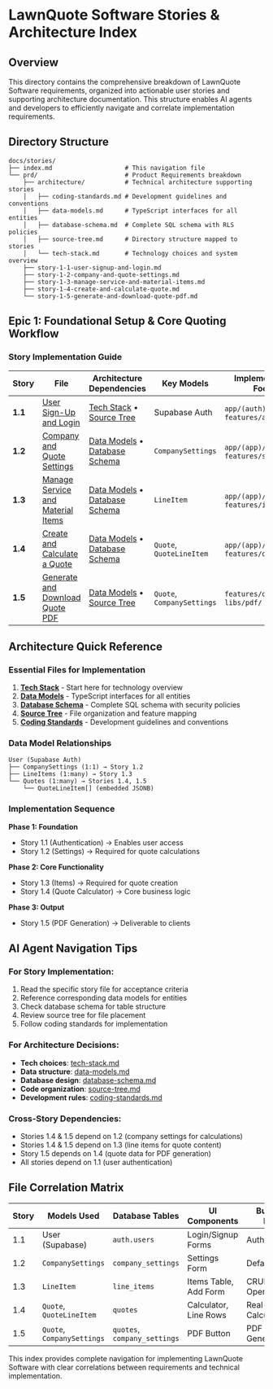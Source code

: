# LawnQuote Software Stories & Architecture Index

## Overview

This directory contains the comprehensive breakdown of LawnQuote Software requirements, organized into actionable user stories and supporting architecture documentation. This structure enables AI agents and developers to efficiently navigate and correlate implementation requirements.

## Directory Structure

```
docs/stories/
├── index.md                    # This navigation file
└── prd/                        # Product Requirements breakdown
    ├── architecture/           # Technical architecture supporting stories
    │   ├── coding-standards.md # Development guidelines and conventions
    │   ├── data-models.md      # TypeScript interfaces for all entities
    │   ├── database-schema.md  # Complete SQL schema with RLS policies
    │   ├── source-tree.md      # Directory structure mapped to stories
    │   └── tech-stack.md       # Technology choices and system overview
    ├── story-1-1-user-signup-and-login.md
    ├── story-1-2-company-and-quote-settings.md
    ├── story-1-3-manage-service-and-material-items.md
    ├── story-1-4-create-and-calculate-quote.md
    └── story-1-5-generate-and-download-quote-pdf.md
```

## Epic 1: Foundational Setup & Core Quoting Workflow

### Story Implementation Guide

| Story | File | Architecture Dependencies | Key Models | Implementation Focus |
|-------|------|--------------------------|------------|---------------------|
| **1.1** | [User Sign-Up and Login](./prd/story-1-1-user-signup-and-login.md) | [Tech Stack](./prd/architecture/tech-stack.md) • [Source Tree](./prd/architecture/source-tree.md) | Supabase Auth | `app/(auth)/`, `features/auth/` |
| **1.2** | [Company and Quote Settings](./prd/story-1-2-company-and-quote-settings.md) | [Data Models](./prd/architecture/data-models.md) • [Database Schema](./prd/architecture/database-schema.md) | `CompanySettings` | `app/(app)/settings/`, `features/settings/` |
| **1.3** | [Manage Service and Material Items](./prd/story-1-3-manage-service-and-material-items.md) | [Data Models](./prd/architecture/data-models.md) • [Database Schema](./prd/architecture/database-schema.md) | `LineItem` | `app/(app)/items/`, `features/items/` |
| **1.4** | [Create and Calculate a Quote](./prd/story-1-4-create-and-calculate-quote.md) | [Data Models](./prd/architecture/data-models.md) • [Database Schema](./prd/architecture/database-schema.md) | `Quote`, `QuoteLineItem` | `app/(app)/quotes/`, `features/quotes/` |
| **1.5** | [Generate and Download Quote PDF](./prd/story-1-5-generate-and-download-quote-pdf.md) | [Data Models](./prd/architecture/data-models.md) • [Source Tree](./prd/architecture/source-tree.md) | `Quote`, `CompanySettings` | `features/quotes/`, `libs/pdf/` |

## Architecture Quick Reference

### Essential Files for Implementation

1. **[Tech Stack](./prd/architecture/tech-stack.md)** - Start here for technology overview
2. **[Data Models](./prd/architecture/data-models.md)** - TypeScript interfaces for all entities
3. **[Database Schema](./prd/architecture/database-schema.md)** - Complete SQL schema with security policies
4. **[Source Tree](./prd/architecture/source-tree.md)** - File organization and feature mapping
5. **[Coding Standards](./prd/architecture/coding-standards.md)** - Development guidelines and conventions

### Data Model Relationships

```
User (Supabase Auth)
├── CompanySettings (1:1) → Story 1.2
├── LineItems (1:many) → Story 1.3  
└── Quotes (1:many) → Stories 1.4, 1.5
    └── QuoteLineItem[] (embedded JSONB)
```

### Implementation Sequence

**Phase 1: Foundation**
- Story 1.1 (Authentication) → Enables user access
- Story 1.2 (Settings) → Required for quote calculations

**Phase 2: Core Functionality** 
- Story 1.3 (Items) → Required for quote creation
- Story 1.4 (Quote Calculator) → Core business logic

**Phase 3: Output**
- Story 1.5 (PDF Generation) → Deliverable to clients

## AI Agent Navigation Tips

### For Story Implementation:
1. Read the specific story file for acceptance criteria
2. Reference corresponding data models for entities
3. Check database schema for table structure
4. Review source tree for file placement
5. Follow coding standards for implementation

### For Architecture Decisions:
- **Tech choices**: [tech-stack.md](./prd/architecture/tech-stack.md)
- **Data structure**: [data-models.md](./prd/architecture/data-models.md) 
- **Database design**: [database-schema.md](./prd/architecture/database-schema.md)
- **Code organization**: [source-tree.md](./prd/architecture/source-tree.md)
- **Development rules**: [coding-standards.md](./prd/architecture/coding-standards.md)

### Cross-Story Dependencies:
- Stories 1.4 & 1.5 depend on 1.2 (company settings for calculations)
- Stories 1.4 & 1.5 depend on 1.3 (line items for quote content)
- Story 1.5 depends on 1.4 (quote data for PDF generation)
- All stories depend on 1.1 (user authentication)

## File Correlation Matrix

| Story | Models Used | Database Tables | UI Components | Business Logic |
|-------|-------------|-----------------|---------------|----------------|
| 1.1 | User (Supabase) | `auth.users` | Login/Signup Forms | Authentication |
| 1.2 | `CompanySettings` | `company_settings` | Settings Form | Default Values |
| 1.3 | `LineItem` | `line_items` | Items Table, Add Form | CRUD Operations |
| 1.4 | `Quote`, `QuoteLineItem` | `quotes` | Calculator, Line Rows | Real-time Calculations |
| 1.5 | `Quote`, `CompanySettings` | `quotes`, `company_settings` | PDF Button | PDF Generation |

This index provides complete navigation for implementing LawnQuote Software with clear correlations between requirements and technical implementation.
